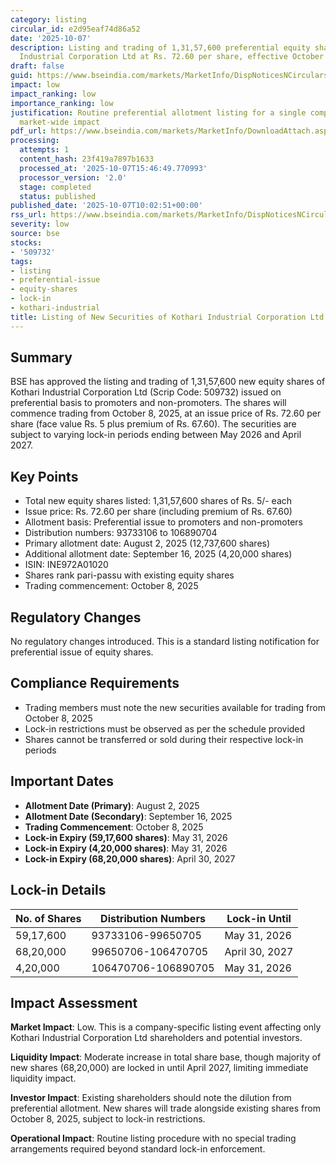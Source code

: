 ```yaml
---
category: listing
circular_id: e2d95eaf74d86a52
date: '2025-10-07'
description: Listing and trading of 1,31,57,600 preferential equity shares of Kothari
  Industrial Corporation Ltd at Rs. 72.60 per share, effective October 8, 2025.
draft: false
guid: https://www.bseindia.com/markets/MarketInfo/DispNoticesNCirculars.aspx?Noticeid={A7A9E00B-7CB3-47D7-BDA2-B3DDEEFFC231}&noticeno=20251007-13&dt=10/07/2025&icount=13&totcount=76&flag=0
impact: low
impact_ranking: low
importance_ranking: low
justification: Routine preferential allotment listing for a single company with limited
  market-wide impact
pdf_url: https://www.bseindia.com/markets/MarketInfo/DownloadAttach.aspx?id=20251007-13&attachedId=
processing:
  attempts: 1
  content_hash: 23f419a7897b1633
  processed_at: '2025-10-07T15:46:49.770993'
  processor_version: '2.0'
  stage: completed
  status: published
published_date: '2025-10-07T10:02:51+00:00'
rss_url: https://www.bseindia.com/markets/MarketInfo/DispNoticesNCirculars.aspx?Noticeid={A7A9E00B-7CB3-47D7-BDA2-B3DDEEFFC231}&noticeno=20251007-13&dt=10/07/2025&icount=13&totcount=76&flag=0
severity: low
source: bse
stocks:
- '509732'
tags:
- listing
- preferential-issue
- equity-shares
- lock-in
- kothari-industrial
title: Listing of New Securities of Kothari Industrial Corporation Ltd
---
```


## Summary

BSE has approved the listing and trading of 1,31,57,600 new equity shares of Kothari Industrial Corporation Ltd (Scrip Code: 509732) issued on preferential basis to promoters and non-promoters. The shares will commence trading from October 8, 2025, at an issue price of Rs. 72.60 per share (face value Rs. 5 plus premium of Rs. 67.60). The securities are subject to varying lock-in periods ending between May 2026 and April 2027.

## Key Points

- Total new equity shares listed: 1,31,57,600 shares of Rs. 5/- each
- Issue price: Rs. 72.60 per share (including premium of Rs. 67.60)
- Allotment basis: Preferential issue to promoters and non-promoters
- Distribution numbers: 93733106 to 106890704
- Primary allotment date: August 2, 2025 (12,737,600 shares)
- Additional allotment date: September 16, 2025 (4,20,000 shares)
- ISIN: INE972A01020
- Shares rank pari-passu with existing equity shares
- Trading commencement: October 8, 2025

## Regulatory Changes

No regulatory changes introduced. This is a standard listing notification for preferential issue of equity shares.

## Compliance Requirements

- Trading members must note the new securities available for trading from October 8, 2025
- Lock-in restrictions must be observed as per the schedule provided
- Shares cannot be transferred or sold during their respective lock-in periods

## Important Dates

- **Allotment Date (Primary)**: August 2, 2025
- **Allotment Date (Secondary)**: September 16, 2025
- **Trading Commencement**: October 8, 2025
- **Lock-in Expiry (59,17,600 shares)**: May 31, 2026
- **Lock-in Expiry (4,20,000 shares)**: May 31, 2026
- **Lock-in Expiry (68,20,000 shares)**: April 30, 2027

## Lock-in Details

| No. of Shares | Distribution Numbers | Lock-in Until |
|---------------|---------------------|---------------|
| 59,17,600 | 93733106-99650705 | May 31, 2026 |
| 68,20,000 | 99650706-106470705 | April 30, 2027 |
| 4,20,000 | 106470706-106890705 | May 31, 2026 |

## Impact Assessment

**Market Impact**: Low. This is a company-specific listing event affecting only Kothari Industrial Corporation Ltd shareholders and potential investors.

**Liquidity Impact**: Moderate increase in total share base, though majority of new shares (68,20,000) are locked in until April 2027, limiting immediate liquidity impact.

**Investor Impact**: Existing shareholders should note the dilution from preferential allotment. New shares will trade alongside existing shares from October 8, 2025, subject to lock-in restrictions.

**Operational Impact**: Routine listing procedure with no special trading arrangements required beyond standard lock-in enforcement.